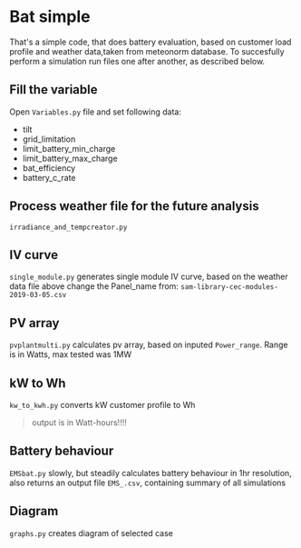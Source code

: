 # Bat simple
That's a simple code, that does battery evaluation, based on customer load profile and weather data,taken from meteonorm database.
To succesfully perform a simulation run files one after another, as described below.

## Fill the variable
Open `Variables.py` file and set following data:
- tilt
- grid_limitation 
- limit_battery_min_charge 
- limit_battery_max_charge 
- bat_efficiency
- battery_c_rate

## Process weather file for the future analysis
`irradiance_and_tempcreator.py` 

## IV curve
`single_module.py` generates single module IV curve, based on the weather data file above change the Panel_name from: `sam-library-cec-modules-2019-03-05.csv`

## PV array
`pvplantmulti.py` calculates pv array, based on inputed `Power_range`. Range is in Watts, max tested was 1MW

## kW to Wh
`kw_to_kwh.py` converts kW customer profile to Wh 

> output is in Watt-hours!!!!
>

## Battery behaviour
`EMSbat.py` slowly, but steadily calculates battery behaviour in 1hr resolution, also returns an output file `EMS_.csv`, containing summary of all simulations

## Diagram
`graphs.py` creates diagram of selected case
